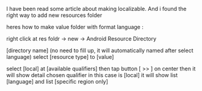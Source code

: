 
I have been read some article about making localizable. And i found the right way to add new resources folder

heres how to make value folder with format language :

right click at res foldr -> new -> Android Resource Directory 

[directory name] (no need to fill up, it will automatically named after select language) 
select [resource type] to [value] 

select [local] at [available qualifiers] then tap button [ >> ] on center
then it will show detail chosen qualifier in this case is [local]
it will show list [language] and list [specific region only]